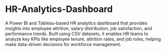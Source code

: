 # HR-Analytics-Dashboard
A Power BI and Tableau-based HR analytics dashboard that provides insights into employee attrition, salary distribution, job satisfaction, and performance trends. Built using CSV datasets, it enables HR teams to analyze key KPIs like employee tenure, attrition rates, and job roles, helping make data-driven decisions for workforce management.
